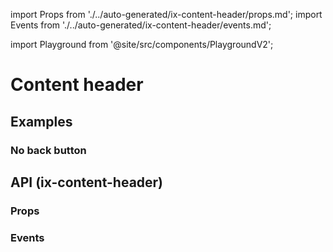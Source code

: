 import Props from './../auto-generated/ix-content-header/props.md';
import Events from './../auto-generated/ix-content-header/events.md';

import Playground from '@site/src/components/PlaygroundV2';

# Content header

## Examples

<Playground
name="content-header"
examplesByName>
</Playground>

### No back button

<Playground
name="content-header-no-back"
examplesByName>
</Playground>

## API (ix-content-header)

### Props

<Props />

### Events

<Events />
